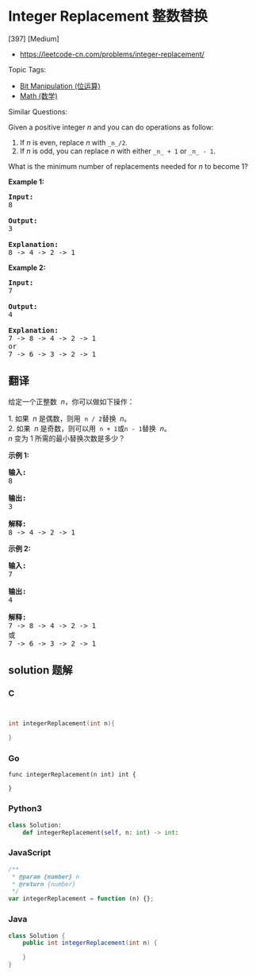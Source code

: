 # Integer Replacement 整数替换

[397] [Medium]

- https://leetcode-cn.com/problems/integer-replacement/

Topic Tags:

- [Bit Manipulation (位运算)](https://leetcode-cn.com/tag/bit-manipulation/)
- [Math (数学)](https://leetcode-cn.com/tag/math/)

Similar Questions:

Given a positive integer _n_ and you can do operations as follow:

1.  If _n_ is even, replace _n_ with `_n_/2`.
2.  If _n_ is odd, you can replace _n_ with either `_n_ + 1` or `_n_ - 1`.

What is the minimum number of replacements needed for _n_ to become 1?

**Example 1:**

<pre><b>Input:</b>
8

<b>Output:</b>
3

<b>Explanation:</b>
8 -&gt; 4 -&gt; 2 -&gt; 1
</pre>

**Example 2:**

<pre><b>Input:</b>
7

<b>Output:</b>
4

<b>Explanation:</b>
7 -&gt; 8 -&gt; 4 -&gt; 2 -&gt; 1
or
7 -&gt; 6 -&gt; 3 -&gt; 2 -&gt; 1
</pre>

## 翻译

给定一个正整数  *n*，你可以做如下操作：

1\. 如果  *n* 是偶数，则用  `n / 2`替换  *n*。  
2\. 如果  *n* 是奇数，则可以用  `n + 1`或`n - 1`替换  *n*。  
_n_ 变为 1 所需的最小替换次数是多少？

**示例 1:**

<pre><strong>输入:</strong>
8

<strong>输出:</strong>
3

<strong>解释:</strong>
8 -&gt; 4 -&gt; 2 -&gt; 1
</pre>

**示例 2:**

<pre><strong>输入:</strong>
7

<strong>输出:</strong>
4

<strong>解释:</strong>
7 -&gt; 8 -&gt; 4 -&gt; 2 -&gt; 1
或
7 -&gt; 6 -&gt; 3 -&gt; 2 -&gt; 1
</pre>

## solution 题解

### C

```c


int integerReplacement(int n){

}


```

### Go

```golang
func integerReplacement(n int) int {

}
```

### Python3

```python
class Solution:
    def integerReplacement(self, n: int) -> int:

```

### JavaScript

```javascript
/**
 * @param {number} n
 * @return {number}
 */
var integerReplacement = function (n) {};
```

### Java

```java
class Solution {
    public int integerReplacement(int n) {

    }
}
```
